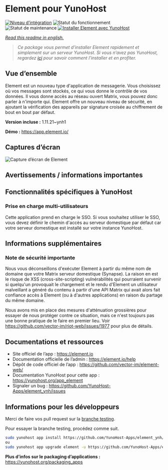 <!--
N.B.: This README was automatically generated by https://github.com/YunoHost/apps/tree/master/tools/README-generator
It shall NOT be edited by hand.
-->

# Element pour YunoHost

[![Niveau d’intégration](https://dash.yunohost.org/integration/element.svg)](https://dash.yunohost.org/appci/app/element) ![Statut du fonctionnement](https://ci-apps.yunohost.org/ci/badges/element.status.svg) ![Statut de maintenance](https://ci-apps.yunohost.org/ci/badges/element.maintain.svg)
[![Installer Element avec YunoHost](https://install-app.yunohost.org/install-with-yunohost.svg)](https://install-app.yunohost.org/?app=element)

*[Read this readme in english.](./README.md)*

> *Ce package vous permet d’installer Element rapidement et simplement sur un serveur YunoHost.
Si vous n’avez pas YunoHost, regardez [ici](https://yunohost.org/#/install) pour savoir comment l’installer et en profiter.*

## Vue d’ensemble

Element est un nouveau type d'application de messagerie. Vous choisissez où vos messages sont stockés, ce qui vous donne le contrôle de vos données. Il vous donne accès au réseau ouvert Matrix, vous pouvez donc parler à n'importe qui. Element offre un nouveau niveau de sécurité, en ajoutant la vérification des appareils par signature croisée au chiffrement de bout en bout par défaut. 

**Version incluse :** 1.11.21~ynh1

**Démo :** https://app.element.io/

## Captures d’écran

![Capture d’écran de Element](./doc/screenshots/homepage-all-platforms-1_1.png)

## Avertissements / informations importantes

## Fonctionnalités spécifiques à YunoHost

### Prise en charge multi-utilisateurs

Cette application prend en charge le SSO. Si vous souhaitez utiliser le SSO, vous devez définir le chemin d'accès au serveur domestique par défaut car votre serveur domestique est installé sur votre instance YunoHost.

## Informations supplémentaires

### Note de sécurité importante

Nous vous déconseillons d'exécuter Element à partir du même nom de domaine que votre Matrix
serveur domestique (Synapse). La raison en est le risque de XSS (cross-site-scripting)
vulnérabilités qui pourraient survenir si quelqu'un provoquait le chargement et le rendu d'Element
un utilisateur malveillant a généré du contenu à partir d'une API Matrix qui avait alors fait confiance
accès à Element (ou à d'autres applications) en raison du partage du même domaine.

Nous avons mis en place des mesures d'atténuation grossières pour essayer de nous protéger contre ce
situation, mais ce n'est toujours pas une bonne pratique de le faire en premier lieu. Voir
https://github.com/vector-im/riot-web/issues/1977 pour plus de détails.

## Documentations et ressources

* Site officiel de l’app : <https://element.io>
* Documentation officielle de l’admin : <https://element.io/help>
* Dépôt de code officiel de l’app : <https://github.com/vector-im/element-web/>
* Documentation YunoHost pour cette app : <https://yunohost.org/app_element>
* Signaler un bug : <https://github.com/YunoHost-Apps/element_ynh/issues>

## Informations pour les développeurs

Merci de faire vos pull request sur la [branche testing](https://github.com/YunoHost-Apps/element_ynh/tree/testing).

Pour essayer la branche testing, procédez comme suit.

``` bash
sudo yunohost app install https://github.com/YunoHost-Apps/element_ynh/tree/testing --debug
ou
sudo yunohost app upgrade element -u https://github.com/YunoHost-Apps/element_ynh/tree/testing --debug
```

**Plus d’infos sur le packaging d’applications :** <https://yunohost.org/packaging_apps>